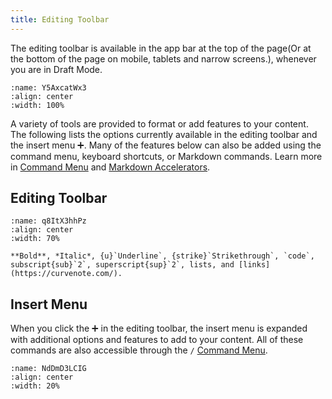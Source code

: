 ```yaml
---
title: Editing Toolbar
---
```


The editing toolbar is available in the app bar at the top of the page(Or at the bottom of the page on mobile, tablets and narrow screens.), whenever you are in Draft Mode.

```{figure} images/Z1isOjJQGvM22q5fhunb-DusY0EegfAR2jas6mpa8-v1.png
:name: Y5AxcatWx3
:align: center
:width: 100%
```

A variety of tools are provided to format or add features to your content. The following lists the options currently available in the editing toolbar and the insert menu ➕. Many of the features below can also be added using the command menu, keyboard shortcuts, or Markdown commands. Learn more in [Command Menu](./command-menu.md) and [Markdown Accelerators](./markdown-accelerators.md).

## Editing Toolbar

```{figure} images/Z1isOjJQGvM22q5fhunb-2mimT2OCSmoZYXuzlG4x-v1.png
:name: q8ItX3hhPz
:align: center
:width: 70%

**Bold**, *Italic*, {u}`Underline`, {strike}`Strikethrough`, `code`, subscript{sub}`2`, superscript{sup}`2`, lists, and [links](https://curvenote.com/).
```

## Insert Menu

When you click the ➕ in the editing toolbar, the insert menu is expanded with additional options and features to add to your content. All of these commands are also accessible through the `/` [Command Menu](./command-menu.md).

```{figure} images/Z1isOjJQGvM22q5fhunb-cFXLGsaOKxNyXBVTwtiS-v1.png
:name: NdDmD3LCIG
:align: center
:width: 20%
```
